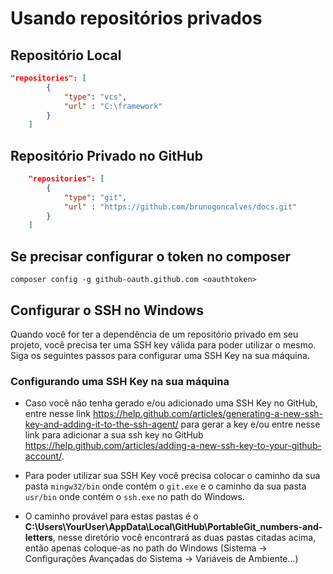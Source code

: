 # Usando repositórios privados

## Repositório Local

```json
"repositories": [
        {
            "type": "vcs",
            "url" : "C:\framework"
        }
    ]
```

## Repositório Privado no GitHub

```json
    "repositories": [
        {
            "type": "git",
            "url" : "https://github.com/brunogoncalves/docs.git"
        }
    ]
```

## Se precisar configurar o token no composer

    composer config -g github-oauth.github.com <oauthtoken>

## Configurar o SSH no Windows

Quando você for ter a dependência de um repositório privado em seu projeto, você precisa ter uma
SSH key válida para poder utilizar o mesmo. Siga os seguintes passos para configurar uma SSH Key na sua máquina.

### Configurando uma SSH Key na sua máquina

- Caso você não tenha gerado e/ou adicionado uma SSH Key no GitHub, entre nesse link https://help.github.com/articles/generating-a-new-ssh-key-and-adding-it-to-the-ssh-agent/ para gerar a key e/ou entre nesse link para adicionar a sua ssh key no GitHub https://help.github.com/articles/adding-a-new-ssh-key-to-your-github-account/.

- Para poder utilizar sua SSH Key você precisa colocar o caminho da sua pasta `mingw32/bin` onde contém o `git.exe` e o caminho da sua pasta `usr/bin` onde contém o `ssh.exe` no path do Windows.

- O caminho provável para estas pastas é o **C:\Users\YourUser\AppData\Local\GitHub\PortableGit_numbers-and-letters**, nesse diretório você encontrará as duas pastas citadas acima, então apenas coloque-as no path do Windows (Sistema -> Configurações Avançadas do Sistema -> Variáveis de Ambiente...)

